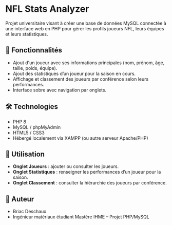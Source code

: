 # NFL Stats Analyzer

Projet universitaire visant à créer une base de données MySQL connectée à une interface web en PHP pour gérer les profils joueurs NFL, leurs équipes et leurs statistiques.

## 🚀 Fonctionnalités
- Ajout d'un joueur avec ses informations principales (nom, prénom, âge, taille, poids, équipe).
- Ajout des statistiques d’un joueur pour la saison en cours.
- Affichage et classement des joueurs par conférence selon leurs performances.
- Interface sobre avec navigation par onglets.

## 🛠️ Technologies
- PHP 8
- MySQL / phpMyAdmin
- HTML5 / CSS3
- Hébergé localement via XAMPP (ou autre serveur Apache/PHP)

## 📖 Utilisation
- **Onglet Joueurs** : ajouter ou consulter les joueurs.
- **Onglet Statistiques** : renseigner les performances d’un joueur pour la saison.
- **Onglet Classement** : consulter la hiérarchie des joueurs par conférence.

## 👤 Auteur
- Briac Deschaux  
- Ingénieur matériaux étudiant Mastère IHME – Projet PHP/MySQL
